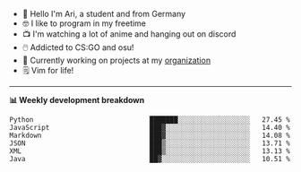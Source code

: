 * 👋 Hello I'm Ari, a student and from Germany
* 🤓 I like to program in my freetime
* 📺 I'm watching a lot of anime and hanging out on discord
* 🖱️ Addicted to CS:GO and osu!
* 👷 Currently working on projects at my [organization](https://github.com/aridevelopment-de)
* 🗒️ Vim for life!

<hr />

**📊 Weekly development breakdown**

<!--START_SECTION:waka-->

```text
Python                             ███████░░░░░░░░░░░░░░░░░░   27.45 %
JavaScript                         ███▓░░░░░░░░░░░░░░░░░░░░░   14.40 %
Markdown                           ███▓░░░░░░░░░░░░░░░░░░░░░   14.08 %
JSON                               ███▒░░░░░░░░░░░░░░░░░░░░░   13.71 %
XML                                ███▒░░░░░░░░░░░░░░░░░░░░░   13.13 %
Java                               ██▓░░░░░░░░░░░░░░░░░░░░░░   10.51 %
```

<!--END_SECTION:waka-->
